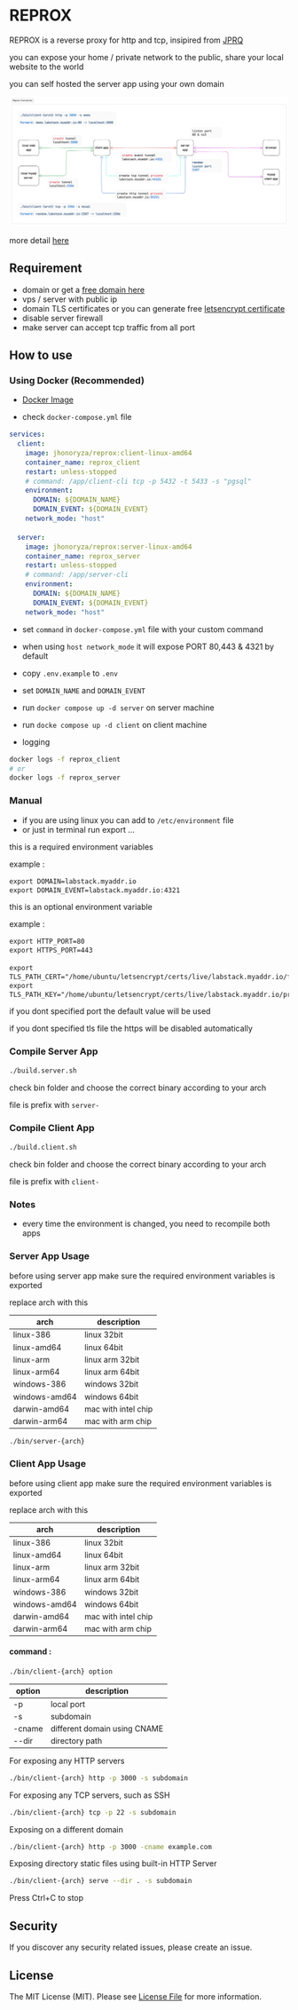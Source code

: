 # REPROX

REPROX is a reverse proxy for http and tcp, insipired from
[JPRQ](https://github.com/azimjohn/jprq)

you can expose your home / private network to the public, share your local
website to the world

you can self hosted the server app using your own domain

![general flow](./general-flow.png)

more detail [here](./FLOW.md)

## Requirement

- domain or get a [free domain here](./FREE_DOMAIN.md)
- vps / server with public ip
- domain TLS certificates or you can generate free
  [letsencrypt certificate](./LETS_ENCRYPT.md)
- disable server firewall
- make server can accept tcp traffic from all port

## How to use

### Using Docker (Recommended)

- [Docker Image](https://hub.docker.com/repository/docker/jhonoryza/reprox)

- check `docker-compose.yml` file

```yaml
services:
  client:
    image: jhonoryza/reprox:client-linux-amd64
    container_name: reprox_client
    restart: unless-stopped
    # command: /app/client-cli tcp -p 5432 -t 5433 -s "pgsql"
    environment:
      DOMAIN: ${DOMAIN_NAME}
      DOMAIN_EVENT: ${DOMAIN_EVENT}
    network_mode: "host"

  server:
    image: jhonoryza/reprox:server-linux-amd64
    container_name: reprox_server
    restart: unless-stopped
    # command: /app/server-cli
    environment:
      DOMAIN: ${DOMAIN_NAME}
      DOMAIN_EVENT: ${DOMAIN_EVENT}
    network_mode: "host"
```

- set `command` in `docker-compose.yml` file with your custom command

- when using `host network_mode` it will expose PORT 80,443 & 4321 by default

- copy `.env.example` to `.env`

- set `DOMAIN_NAME` and `DOMAIN_EVENT`

- run `docker compose up -d server` on server machine

- run `docke compose up -d client` on client machine

- logging

```bash
docker logs -f reprox_client
# or
docker logs -f reprox_server
```

### Manual

- if you are using linux you can add to `/etc/environment` file
- or just in terminal run export ...

this is a required environment variables

example :

```
export DOMAIN=labstack.myaddr.io
export DOMAIN_EVENT=labstack.myaddr.io:4321
```

this is an optional environment variable

example :

```
export HTTP_PORT=80
export HTTPS_PORT=443

export TLS_PATH_CERT="/home/ubuntu/letsencrypt/certs/live/labstack.myaddr.io/fullchain.pem"
export TLS_PATH_KEY="/home/ubuntu/letsencrypt/certs/live/labstack.myaddr.io/privkey.pem"
```

if you dont specified port the default value will be used

if you dont specified tls file the https will be disabled automatically

### Compile Server App

```bash
./build.server.sh
```

check bin folder and choose the correct binary according to your arch

file is prefix with `server-`

### Compile Client App

```bash
./build.client.sh
```

check bin folder and choose the correct binary according to your arch

file is prefix with `client-`

### Notes

- every time the environment is changed, you need to recompile both apps

### Server App Usage

before using server app make sure the required environment variables is exported

replace arch with this

| arch          | description         |
| ------------- | ------------------- |
| linux-386     | linux 32bit         |
| linux-amd64   | linux 64bit         |
| linux-arm     | linux arm 32bit     |
| linux-arm64   | linux arm 64bit     |
| windows-386   | windows 32bit       |
| windows-amd64 | windows 64bit       |
| darwin-amd64  | mac with intel chip |
| darwin-arm64  | mac with arm chip   |

```bash
./bin/server-{arch}
```

### Client App Usage

before using client app make sure the required environment variables is exported

replace arch with this

| arch          | description         |
| ------------- | ------------------- |
| linux-386     | linux 32bit         |
| linux-amd64   | linux 64bit         |
| linux-arm     | linux arm 32bit     |
| linux-arm64   | linux arm 64bit     |
| windows-386   | windows 32bit       |
| windows-amd64 | windows 64bit       |
| darwin-amd64  | mac with intel chip |
| darwin-arm64  | mac with arm chip   |

#### command :

```bash
./bin/client-{arch} option
```

| option | description                  |
| ------ | ---------------------------- |
| -p     | local port                   |
| -s     | subdomain                    |
| -cname | different domain using CNAME |
| --dir  | directory path               |

For exposing any HTTP servers

```bash
./bin/client-{arch} http -p 3000 -s subdomain
```

For exposing any TCP servers, such as SSH

```bash
./bin/client-{arch} tcp -p 22 -s subdomain
```

Exposing on a different domain

```bash
./bin/client-{arch} http -p 3000 -cname example.com
```

Exposing directory static files using built-in HTTP Server

```bash
./bin/client-{arch} serve --dir . -s subdomain
```

Press Ctrl+C to stop

## Security

If you discover any security related issues, please create an issue.

## License

The MIT License (MIT). Please see [License File](LICENSE.md) for more
information.

